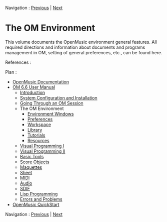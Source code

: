 Navigation : [Previous](QuittingSaving "page précédente\(Quitting
OM and Saving\)") | [Next](MainWindows "page
suivante\(Environment Windows\)")

# The OM Environment

This volume documents the OpenMusic environment general features. All required
directions and information about documents and programs management in OM,
setting of general preferences, etc., can be found here.

References :

Plan :

  * [OpenMusic Documentation](OM-Documentation)
  * [OM 6.6 User Manual](OM-User-Manual)
    * [Introduction](00-Sommaire)
    * [System Configuration and Installation](Installation)
    * [Going Through an OM Session](Goingthrough)
    * The OM Environment
      * [Environment Windows](MainWindows)
      * [Preferences](Preferences)
      * [Workspace](Workspace)
      * [Library](Library)
      * [Tutorials](Tutorials)
      * [Resources](resources)
    * [Visual Programming I](BasicVisualProgramming)
    * [Visual Programming II](AdvancedVisualProgramming)
    * [Basic Tools](BasicObjects)
    * [Score Objects](ScoreObjects)
    * [Maquettes](Maquettes)
    * [Sheet](Sheet)
    * [MIDI](MIDI)
    * [Audio](Audio)
    * [SDIF](SDIF)
    * [Lisp Programming](Lisp)
    * [Errors and Problems](errors)
  * [OpenMusic QuickStart](QuickStart-Chapters)

Navigation : [Previous](QuittingSaving "page précédente\(Quitting
OM and Saving\)") | [Next](MainWindows "page
suivante\(Environment Windows\)")

